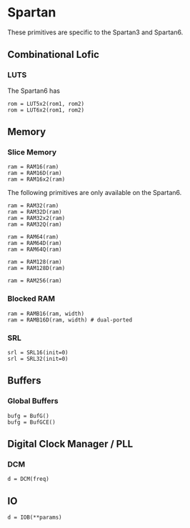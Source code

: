 # Spartan

These primitives are specific to the Spartan3 and Spartan6.

## Combinational Lofic

### LUTS

The Spartan6 has
```
rom = LUT5x2(rom1, rom2)
rom = LUT6x2(rom1, rom2)
```

## Memory

### Slice Memory
```
ram = RAM16(ram) 
ram = RAM16D(ram) 
ram = RAM16x2(ram) 
```

The following primitives are only available on the Spartan6. 

```
ram = RAM32(ram) 
ram = RAM32D(ram) 
ram = RAM32x2(ram) 
ram = RAM32Q(ram) 
```

```
ram = RAM64(ram) 
ram = RAM64D(ram) 
ram = RAM64Q(ram) 
```

```
ram = RAM128(ram) 
ram = RAM128D(ram) 
```

```
ram = RAM256(ram) 
```


### Blocked RAM
```
ram = RAMB16(ram, width)
ram = RAMB16D(ram, width) # dual-ported
```

### SRL
```
srl = SRL16(init=0)
srl = SRL32(init=0)
```

## Buffers

### Global Buffers
```
bufg = BufG()
bufg = BufGCE()
```

## Digital Clock Manager / PLL

### DCM
```
d = DCM(freq)
```

## IO

```
d = IOB(**params)
```
